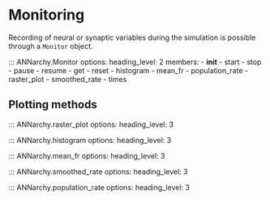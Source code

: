 # Monitoring

Recording of neural or synaptic variables during the simulation is
possible through a `Monitor` object.

::: ANNarchy.Monitor
    options:
      heading_level: 2
      members:
        - __init__
        - start
        - stop
        - pause
        - resume
        - get
        - reset
        - histogram
        - mean_fr
        - population_rate
        - raster_plot
        - smoothed_rate
        - times



## Plotting methods

::: ANNarchy.raster_plot
    options:
      heading_level: 3

::: ANNarchy.histogram
    options:
      heading_level: 3

::: ANNarchy.mean_fr
    options:
      heading_level: 3

::: ANNarchy.smoothed_rate
    options:
      heading_level: 3

::: ANNarchy.population_rate
    options:
      heading_level: 3

